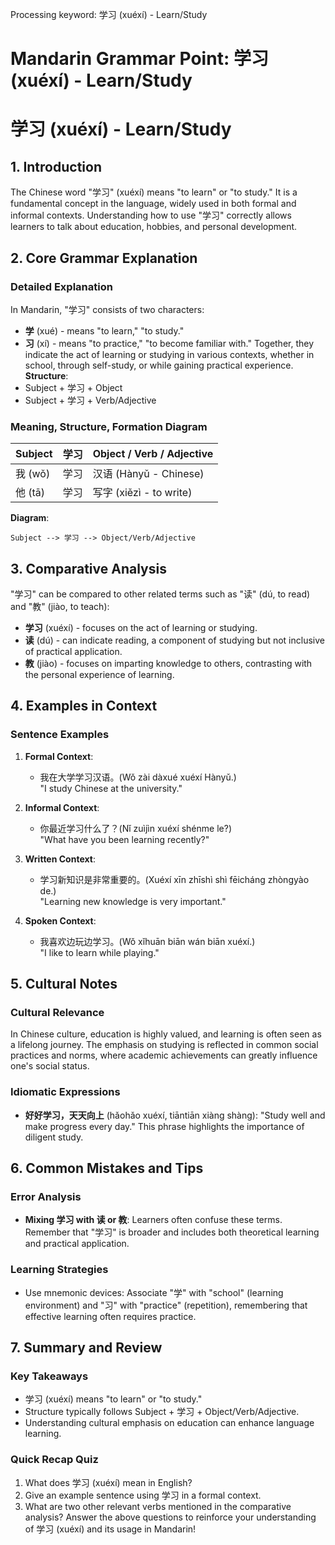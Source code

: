 Processing keyword: 学习 (xuéxí) - Learn/Study
# Mandarin Grammar Point: 学习 (xuéxí) - Learn/Study
# 学习 (xuéxí) - Learn/Study
## 1. Introduction
The Chinese word "学习" (xuéxí) means "to learn" or "to study." It is a fundamental concept in the language, widely used in both formal and informal contexts. Understanding how to use "学习" correctly allows learners to talk about education, hobbies, and personal development.
## 2. Core Grammar Explanation
### Detailed Explanation
In Mandarin, "学习" consists of two characters:
- **学** (xué) - means "to learn," "to study."
- **习** (xí) - means "to practice," "to become familiar with."
Together, they indicate the act of learning or studying in various contexts, whether in school, through self-study, or while gaining practical experience.
**Structure**:
- Subject + 学习 + Object
- Subject + 学习 + Verb/Adjective
### Meaning, Structure, Formation Diagram
| **Subject** | **学习** | **Object** / **Verb** / **Adjective** |
|-------------|----------|--------------------------------------|
| 我 (wǒ)     | 学习    | 汉语 (Hànyǔ - Chinese)               |
| 他 (tā)     | 学习    | 写字 (xiězì - to write)              |
**Diagram**:
```
Subject --> 学习 --> Object/Verb/Adjective
```
## 3. Comparative Analysis
"学习" can be compared to other related terms such as "读" (dú, to read) and "教" (jiào, to teach):
- **学习** (xuéxí) - focuses on the act of learning or studying.
- **读** (dú) - can indicate reading, a component of studying but not inclusive of practical application.
- **教** (jiào) - focuses on imparting knowledge to others, contrasting with the personal experience of learning.
## 4. Examples in Context
### Sentence Examples
1. **Formal Context**: 
   - 我在大学学习汉语。(Wǒ zài dàxué xuéxí Hànyǔ.)  
     "I study Chinese at the university."
   
2. **Informal Context**: 
   - 你最近学习什么了？(Nǐ zuìjìn xuéxí shénme le?)  
     "What have you been learning recently?"
3. **Written Context**:
   - 学习新知识是非常重要的。(Xuéxí xīn zhīshì shì fēicháng zhòngyào de.)  
     "Learning new knowledge is very important."
4. **Spoken Context**:
   - 我喜欢边玩边学习。(Wǒ xǐhuān biān wán biān xuéxí.)  
     "I like to learn while playing."
## 5. Cultural Notes
### Cultural Relevance
In Chinese culture, education is highly valued, and learning is often seen as a lifelong journey. The emphasis on studying is reflected in common social practices and norms, where academic achievements can greatly influence one's social status.
### Idiomatic Expressions
- **好好学习，天天向上** (hǎohǎo xuéxí, tiāntiān xiàng shàng): "Study well and make progress every day." This phrase highlights the importance of diligent study.
## 6. Common Mistakes and Tips
### Error Analysis
- **Mixing 学习 with 读 or 教**: Learners often confuse these terms. Remember that "学习" is broader and includes both theoretical learning and practical application.
### Learning Strategies
- Use mnemonic devices: Associate "学" with "school" (learning environment) and "习" with "practice" (repetition), remembering that effective learning often requires practice. 
## 7. Summary and Review
### Key Takeaways
- 学习 (xuéxí) means "to learn" or "to study."
- Structure typically follows Subject + 学习 + Object/Verb/Adjective.
- Understanding cultural emphasis on education can enhance language learning.
### Quick Recap Quiz
1. What does 学习 (xuéxí) mean in English?
2. Give an example sentence using 学习 in a formal context.
3. What are two other relevant verbs mentioned in the comparative analysis? 
Answer the above questions to reinforce your understanding of 学习 (xuéxí) and its usage in Mandarin!
